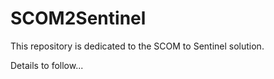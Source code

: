 # SCOM2Sentinel

This repository is dedicated to the SCOM to Sentinel solution.

Details to follow...
